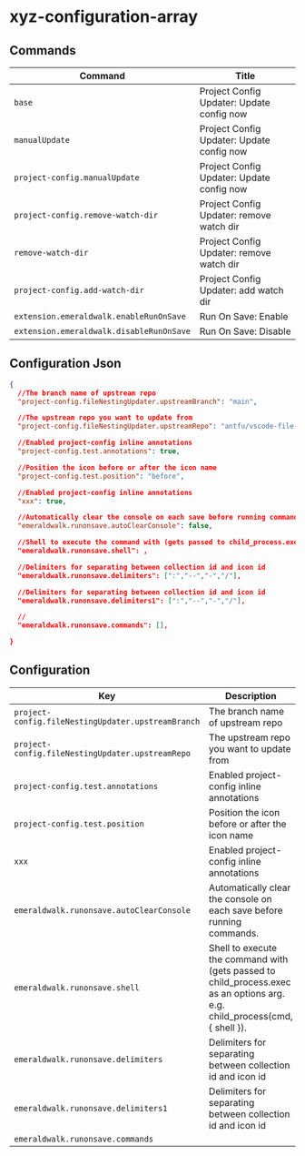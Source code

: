 # xyz-configuration-array

## Commands

| Command                                  | Title                                     |
| ---------------------------------------- | ----------------------------------------- |
| `base`                                   | Project Config Updater: Update config now |
| `manualUpdate`                           | Project Config Updater: Update config now |
| `project-config.manualUpdate`            | Project Config Updater: Update config now |
| `project-config.remove-watch-dir`        | Project Config Updater: remove watch dir  |
| `remove-watch-dir`                       | Project Config Updater: remove watch dir  |
| `project-config.add-watch-dir`           | Project Config Updater: add watch dir     |
| `extension.emeraldwalk.enableRunOnSave`  | Run On Save: Enable                       |
| `extension.emeraldwalk.disableRunOnSave` | Run On Save: Disable                      |

## Configuration Json

```json
{
  //The branch name of upstream repo
  "project-config.fileNestingUpdater.upstreamBranch": "main",

  //The upstream repo you want to update from
  "project-config.fileNestingUpdater.upstreamRepo": "antfu/vscode-file-nesting-config",

  //Enabled project-config inline annotations
  "project-config.test.annotations": true,

  //Position the icon before or after the icon name
  "project-config.test.position": "before",

  //Enabled project-config inline annotations
  "xxx": true,

  //Automatically clear the console on each save before running commands.
  "emeraldwalk.runonsave.autoClearConsole": false,

  //Shell to execute the command with (gets passed to child_process.exec as an options arg. e.g. child_process(cmd, { shell }).
  "emeraldwalk.runonsave.shell": ,

  //Delimiters for separating between collection id and icon id
  "emeraldwalk.runonsave.delimiters": [":","--","-","/"],

  //Delimiters for separating between collection id and icon id
  "emeraldwalk.runonsave.delimiters1": [":","--","-","/"],

  //
  "emeraldwalk.runonsave.commands": [],

}
```

## Configuration

| Key                                                | Description                                                                                                                 | Type      | Default                              |
| -------------------------------------------------- | --------------------------------------------------------------------------------------------------------------------------- | --------- | ------------------------------------ |
| `project-config.fileNestingUpdater.upstreamBranch` | The branch name of upstream repo                                                                                            | `string`  | `"main"`                             |
| `project-config.fileNestingUpdater.upstreamRepo`   | The upstream repo you want to update from                                                                                   | `string`  | `"antfu/vscode-file-nesting-config"` |
| `project-config.test.annotations`                  | Enabled project-config inline annotations                                                                                   | `boolean` | `true`                               |
| `project-config.test.position`                     | Position the icon before or after the icon name                                                                             | `string`  | `"before"`                           |
| `xxx`                                              | Enabled project-config inline annotations                                                                                   | `boolean` | `true`                               |
| `emeraldwalk.runonsave.autoClearConsole`           | Automatically clear the console on each save before running commands.                                                       | `boolean` | `false`                              |
| `emeraldwalk.runonsave.shell`                      | Shell to execute the command with (gets passed to child_process.exec as an options arg. e.g. child_process(cmd, { shell }). | `string`  | ``                                   |
| `emeraldwalk.runonsave.delimiters`                 | Delimiters for separating between collection id and icon id                                                                 | `array`   | `[":","--","-","/"]`                 |
| `emeraldwalk.runonsave.delimiters1`                | Delimiters for separating between collection id and icon id                                                                 | `array`   | `[":","--","-","/"]`                 |
| `emeraldwalk.runonsave.commands`                   |                                                                                                                             | `array`   | `[]`                                 |